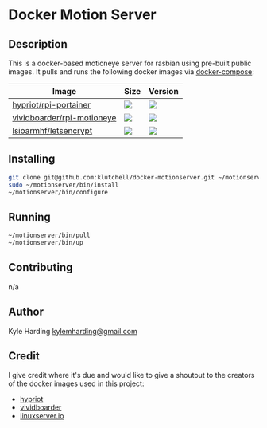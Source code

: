 # Docker Motion Server #

## Description ##

This is a docker-based motioneye server for rasbian using pre-built public images.
It pulls and runs the following docker images via [docker-compose](https://github.com/docker/compose):

Image | Size | Version
--- | --- | ---
[hypriot/rpi-portainer](https://hub.docker.com/r/hypriot/rpi-portainer) | [![](https://images.microbadger.com/badges/image/hypriot/rpi-portainer.svg)](https://microbadger.com/images/hypriot/rpi-portainer) | [![](https://images.microbadger.com/badges/version/hypriot/rpi-portainer.svg)](https://microbadger.com/images/hypriot/rpi-portainer)
[vividboarder/rpi-motioneye](https://hub.docker.com/r/vividboarder/rpi-motioneye) | [![](https://images.microbadger.com/badges/image/vividboarder/rpi-motioneye.svg)](https://microbadger.com/images/vividboarder/rpi-motioneye) | [![](https://images.microbadger.com/badges/version/vividboarder/rpi-motioneye.svg)](https://microbadger.com/images/vividboarder/rpi-motioneye)
[lsioarmhf/letsencrypt](https://hub.docker.com/r/lsioarmhf/letsencrypt) | [![](https://images.microbadger.com/badges/image/lsioarmhf/letsencrypt.svg)](https://microbadger.com/images/lsioarmhf/letsencrypt) | [![](https://images.microbadger.com/badges/version/lsioarmhf/letsencrypt.svg)](https://microbadger.com/images/lsioarmhf/letsencrypt)

## Installing ##

```bash
git clone git@github.com:klutchell/docker-motionserver.git ~/motionserver
sudo ~/motionserver/bin/install
~/motionserver/bin/configure
```

## Running ##

```bash
~/motionserver/bin/pull
~/motionserver/bin/up
```

## Contributing ##

n/a

## Author ##

Kyle Harding <kylemharding@gmail.com>

## Credit ##

I give credit where it's due and would like to give a shoutout to the creators of the docker images used in this project:
* [hypriot](https://github.com/hypriot)
* [vividboarder](https://github.com/vividboarder)
* [linuxserver.io](https://www.linuxserver.io/)